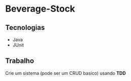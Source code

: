 # Beverage-Stock

## Tecnologias
- Java
- JUnit

## Trabalho
Crie um sistema (pode ser um CRUD basico) usando **TDD**
